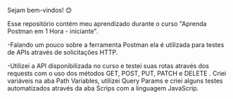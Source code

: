 Sejam bem-vindos! 😊

Esse repositório contém meu aprendizado durante o curso "Aprenda Postman em 1 Hora - iniciante".

-Falando um pouco sobre a ferramenta Postman ela é utilizada para testes de APIs através de solicitações HTTP. 

-Utilizei a API disponibilizada no curso e testei suas rotas através dos requests com o uso dos métodos GET, POST, PUT, PATCH e DELETE . Criei variáveis na aba Path Variables, utilizei Query Params e criei alguns testes automatizados através da aba Scrips com a linguagem JavaScrip.
